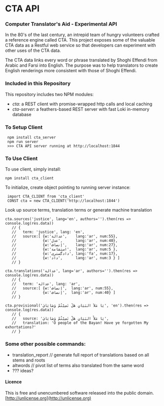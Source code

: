 # CTA API
### Computer Translator's Aid - Experimental API

In the 80's of the last century, an intrepid team of hungry volunteers crafted a reference engine called CTA. This project exposes some of the valuable CTA data as a Restful web service so that developers can experiment with other uses of the CTA data.

The CTA data links every word or phrase translated by Shoghi Effendi from Arabic and Farsi into English. The purpose was to help translators to create English renderings more consistent with those of Shoghi Effendi.

### Included in this Repository

This repository includes two NPM modules:

  * *cta*: a REST client with promise-wrapped http calls and local caching
  * *cta-server*: a feathers-based REST server with fast Loki in-memory database

### To Setup Client

```
 npm install cta_server
 npm run server
 >>> CTA API server running at http://localhost:1844
```


### To Use Client

To use client, simply install:

```npm install cta_client```

To initialize, create object pointing to running server instance:

```
 import CTA_CLIENT from 'cta_client'
 CONST cta = new CTA_CLIENT('http://localhost:1844')
```

Look up source terms, translation terms or generate machine translation

```
cta.sources('justice', lang='en', authors='').then(res => console.log(res.data))
   // {
   //   term: 'justice', lang: 'en',
   //   source:[ {w:'عدالة',    lang:'ar', num:55},
   //            {w:'عدل',      lang:'ar', num:40},
   //            {w:'إنصاف',    lang:'ar', num:27},
   //            {w:'استقامة',  lang:'ar', num:5 },
   //            {w:'دادگستری', lang:'fa', num:17},
   //            {w:'داد',      lang:'ar', num:3 } ]
   // }
```

```
cta.translations('عدالة', lang='ar', authors='').then(res => console.log(res.data))
   // {
   //   term: 'عدالة', lang: 'ar',
   //   source:[ {w:'إنصاف',  lang:'ar', num:55},
   //            {w:'إنصاف',  lang:'ar', num:40} ]
   // }
```

```
cta.provisional('يَا مَلأَ البَيَانِ هَلْ نَسِيْتُمْ وَصَايَايَ', 'en').then(res => console.log(res.data))
   // {
   //   source: 'يَا مَلأَ البَيَانِ هَلْ نَسِيْتُمْ وَصَايَايَ',
   //   translation: 'O people of the Bayan! Have ye forgotten My exhortations?'
   // }
```

### Some other possible commands:

* translation_report // generate full report of translations based on all stems and roots
* altwords // pivot list of terms also translated from the same word
* ??? ideas?

#### Licence

This is free and unencumbered software released into the public domain. [http://unlicense.org](http://unlicense.org)

